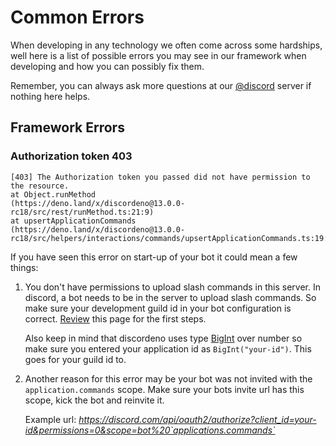# Common Errors

When developing in any technology we often come across some hardships, well here is a list of possible errors you may see in our framework
when developing and how you can possibly fix them.

Remember, you can always ask more questions at our [@discord]() server if nothing here helps.

## Framework Errors

### Authorization token 403

```
[403] The Authorization token you passed did not have permission to the resource.
at Object.runMethod
(https://deno.land/x/discordeno@13.0.0-rc18/src/rest/runMethod.ts:21:9)
at upsertApplicationCommands
(https://deno.land/x/discordeno@13.0.0-rc18/src/helpers/interactions/commands/upsertApplicationCommands.ts:19:33)
```

If you have seen this error on start-up of your bot it could mean a few things:

1. You don't have permissions to upload slash commands in this server. In discord, a bot needs to be in the server to upload slash commands.
   So make sure your development guild id in your bot configuration is correct. [Review](./chapter_1/page_3.md) this page for the first steps.

   Also keep in mind that discordeno uses type [BigInt](https://developer.mozilla.org/en-US/docs/Web/JavaScript/Reference/Global_Objects/BigInt) over number so make sure you entered your application id as `BigInt("your-id")`.
   This goes for your guild id to.

2. Another reason for this error may be your bot was not invited with the `application.commands` scope. Make sure your bots invite url has
   this scope, kick the bot and reinvite it.

   Example url: _https://discord.com/api/oauth2/authorize?client_id=your-id&permissions=0&scope=bot%20`applications.commands`_
